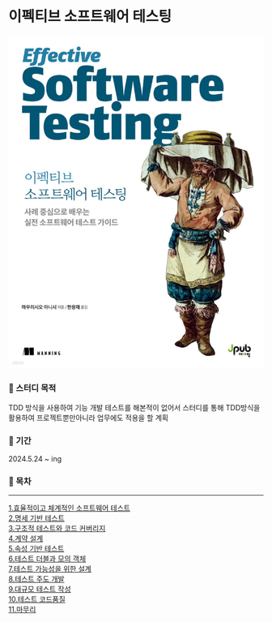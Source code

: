 # 이펙티브 소프트웨어 테스팅
![이펙티브 소프트웨어 테스팅](https://github.com/YiHanSeul/TDD/blob/master/img/effectiveSoftwareTestingMain.jpg?raw=true)

### 📌 스터디 목적
TDD 방식을 사용하여 기능 개발 테스트를 해본적이 없어서 스터디를 통해 TDD방식을 활용하여 프로젝트뿐만아니라 업무에도 적용을 할 계획

### 📆 기간<br>
2024.5.24 ~ ing


### 📙 목차
---
[1.효율적이고 체계적인 소프트웨어 테스트]()<br>
[2.명세 기반 테스트](https://github.com/YiHanSeul/TDD/blob/master/2%EC%9E%A5/Specification-based%20testing.md)<br>
[3.구조적 테스트와 코드 커버리지](https://github.com/YiHanSeul/TDD/blob/master/3%EC%9E%A5/Structural-testing-code-coverage.md)<br>
[4.계약 설계]()<br>
[5.속성 기반 테스트]()<br>
[6.테스트 더블과 모의 객체]()<br>
[7.테스트 가능성을 위한 설계]()<br>
[8.테스트 주도 개발]()<br>
[9.대규모 테스트 작성]()<br>
[10.테스트 코드품질]()<br>
[11.마무리]()<br>


